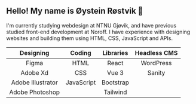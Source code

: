 <h2>
  Hello! My name is Øystein Røstvik 👋 
</h2>
<p>
  I'm currently studying webdesign at NTNU Gjøvik, and have previous studied front-end development at Noroff. I have experience with designing websites and building them using HTML, CSS, JavaScript and APIs.
</p>
<div align="center">
  
  |    Designing    |     Coding      |    Libraries    |  Headless CMS   |
  |      :---:      |      :---:      |      :---:      |      :---:      |
  |     Figma       |       HTML      |      React      |    WordPress    |
  |    Adobe Xd     |       CSS       |      Vue 3      |     Sanity      |
  |Adobe Illustrator|    JavaScript   |    Bootstrap    |                 |
  | Adobe Photoshop |                 |    Tailwind     |                 |
</div>

<!--
**Tanix98/Tanix98** is a ✨ _special_ ✨ repository because its `README.md` (this file) appears on your GitHub profile.

Here are some ideas to get you started:

- 🔭 I’m currently working on ...
- 🌱 I’m currently learning ...
- 👯 I’m looking to collaborate on ...
- 🤔 I’m looking for help with ...
- 💬 Ask me about ...
- 📫 How to reach me: ...
- 😄 Pronouns: ...
- ⚡ Fun fact: ...
-->
